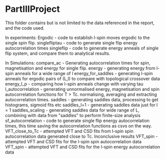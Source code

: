 # PartIIIProject
 This folder contains but is not limited to the data referenced in the report, and the code used.


 In experiments:
 Ergodic - code to establish l-spin moves ergodic to the single spin flip.
 singlefliptau - code to generate single flip energy autocorrelation times
 singleflip - code to generate energy anneals of single flip system, and compare them to analytical results.

 In Simulations:
 compare_ac - Generating autocorrelation times for spin, magnetisation and energy for single flip.
 energy - generating energy from l-spin anneals for a wide range of l
 energy_for_saddles - generating l-spin anneals for ergodic pairs of (L,l) to compare with topological crossover data
 energy_l_p - comparing how l-spin anneals change with varying tau
 l_autocorrelation - generating unnormalised energy, magnetisation and spin autocorrelation functions for T > Tc. normalising, averaging and extracting autocorrelation times.
 saddles - generating saddles data, processing to get histograms, sigmoid fits etc
 saddles_l=1 - generating saddles data just for l = 1
 saddles_scaling - generating saddles data for wide range of L, combining with data from "saddles" to perform finite-size analysis 
 sf_autocorrelation - code to generate single flip energy autocorrelation times, this time saving the autocorrelation functions as csvs on the way.
 VFT_close_to_Tc - attempted VFT and CSD fits from l-spin spin autocorrelation data generated close to Tc. Inconclusive results
 VFT_spin - attempted VFT and CSD fits for the l-spin spin autocorrelation data
 VFT_spin - attempted VFT and CSD fits for the l-spin energy autocorrelation data



